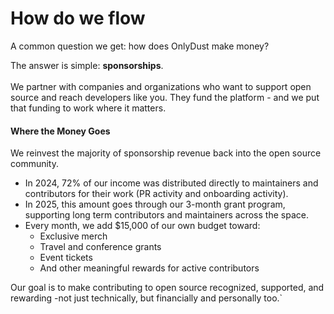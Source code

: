 # How do we flow

A common question we get: how does OnlyDust make money?

The answer is simple: **sponsorships**.\
\
We partner with companies and organizations who want to support open source and reach developers like you. They fund the platform - and we put that funding to work where it matters.

#### Where the Money Goes

We reinvest the majority of sponsorship revenue back into the open source community.

* In 2024, 72% of our income was distributed directly to maintainers and contributors for their work (PR activity and onboarding activity).
* In 2025, this amount goes through our 3-month grant program, supporting long term contributors and maintainers across the space.
* Every month, we add $15,000 of our own budget toward:
  * Exclusive merch
  * Travel and conference grants
  * Event tickets
  * And other meaningful rewards for active contributors

Our goal is to make contributing to open source recognized, supported, and rewarding -not just technically, but financially and personally too.\`
